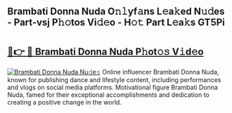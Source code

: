 ## Brambati Donna Nuda O𝚗𝚕yf𝚊ns L𝚎a𝚔ed N𝚞𝚍es - Part-vsj P𝚑𝚘tos Vi𝚍𝚎o - H𝚘𝚝 Part L𝚎a𝚔s GT5Pi

# <h2><a href="http://kf8g4b.oniu.top/?m=Brambati+Donna+Nuda">🔗👉 🔴 Brambati Donna Nuda P𝚑ot𝚘𝚜 V𝚒d𝚎o</a></h2>

[![Brambati Donna Nuda Nu𝚍e𝚜](https://i.imgur.com/0qMVB7G.gif)](http://kf8g4b.oniu.top/?m=Brambati+Donna+Nuda)
Online influencer Brambati Donna Nuda, known for publishing dance and lifestyle content, including performances and vlogs on social media platforms. Motivational figure Brambati Donna Nuda, famed for their exceptional accomplishments and dedication to creating a positive change in the world.  

